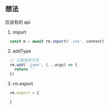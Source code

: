 ## 想法
应该有的 api

1. import
```js
  const m = await rm.import('./xx', context)
```

2. addType
```js
  // 只能同步方式
  rm.add('.json', (...args) => {
    return ''
  })
```

3. rm.export
```js
  rm.export = {

  }
```